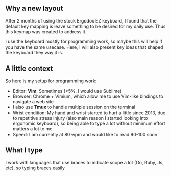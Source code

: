 ## Why a new layout

After 2 months of using the stock Ergodox EZ keyboard, I found that the default key mapping is
leave something to be desired for my daily use. Thus this keymap was created to address it.

I use the keyboard mostly for programming work, so maybe this will help if you have the same usecase.
Here, I will also present key ideas that shaped the keyboard they way it is.

## A little context

So here is my setup for programming work:

- Editor: **Vim**. Sometimes (<5%, I would use Sublime)
- Browser: Chrome + Vimium, which allow me to use Vim-like bindings to navigate a web site
- I also use **Tmux** to handle multiple session on the terminal
- Wrist condition:  My hand and wrist started to hurt a little since 2013, due to repetitive stress
  injury (also main reason I started looking into ergonomic keyboard), so being able to type a lot
  without minimum effort matters a lot to me.
- Speed: I am currently at 80 wpm and would like to read 90-100 soon

## What I type

I work with languages that use braces to indicate scope a lot (Go, Ruby, Js, etc),
so typing braces easily 
